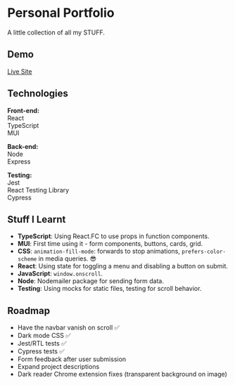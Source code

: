 # Personal Portfolio

A little collection of all my STUFF.

## Demo

[Live Site](https://cowtipping.co.uk)

## Technologies

**Front-end:**  
React  
TypeScript  
MUI

**Back-end:**  
Node  
Express

**Testing:**  
Jest  
React Testing Library  
Cypress

## Stuff I Learnt

- **TypeScript**: Using React.FC to use props in function components.
- **MUI**: First time using it - form components, buttons, cards, grid.
- **CSS**: <code>animation-fill-mode</code>: forwards to stop animations, <code>prefers-color-scheme</code> in media queries. 😎
- **React**: Using state for toggling a menu and disabling a button on submit.
- **JavaScript**: <code>window.onscroll</code>.
- **Node**: Nodemailer package for sending form data.
- **Testing**: Using mocks for static files, testing for scroll behavior.

## Roadmap

- Have the navbar vanish on scroll ✅
- Dark mode CSS ✅
- Jest/RTL tests ✅
- Cypress tests ✅
- Form feedback after user submission
- Expand project descriptions
- Dark reader Chrome extension fixes (transparent background on image)
